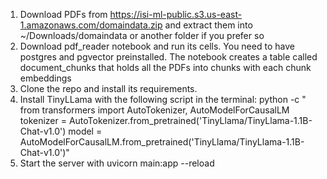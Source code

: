 1. Download PDFs from https://isi-ml-public.s3.us-east-1.amazonaws.com/domaindata.zip and extract them into ~/Downloads/domaindata or another folder if you prefer so
2. Download pdf_reader notebook and run its cells. You need to have postgres and pgvector preinstalled. The notebook creates a table called document_chunks that holds all the PDFs into chunks with each chunk embeddings
3. Clone the repo and install its requirements.
4. Install TinyLLama with the following script in the terminal: python -c "
from transformers import AutoTokenizer, AutoModelForCausalLM
tokenizer = AutoTokenizer.from_pretrained('TinyLlama/TinyLlama-1.1B-Chat-v1.0')
model = AutoModelForCausalLM.from_pretrained('TinyLlama/TinyLlama-1.1B-Chat-v1.0')"
5. Start the server with uvicorn main:app --reload
